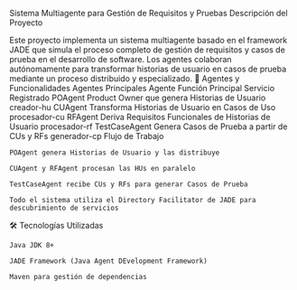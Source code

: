 Sistema Multiagente para Gestión de Requisitos y Pruebas
Descripción del Proyecto

Este proyecto implementa un sistema multiagente basado en el framework JADE que simula el proceso completo de gestión de requisitos y casos de prueba en el desarrollo de software. Los agentes colaboran autónomamente para transformar historias de usuario en casos de prueba mediante un proceso distribuido y especializado.
🤖 Agentes y Funcionalidades
Agentes Principales
Agente	Función Principal	Servicio Registrado
POAgent	Product Owner que genera Historias de Usuario	creador-hu
CUAgent	Transforma Historias de Usuario en Casos de Uso	procesador-cu
RFAgent	Deriva Requisitos Funcionales de Historias de Usuario	procesador-rf
TestCaseAgent	Genera Casos de Prueba a partir de CUs y RFs	generador-cp
Flujo de Trabajo

    POAgent genera Historias de Usuario y las distribuye

    CUAgent y RFAgent procesan las HUs en paralelo

    TestCaseAgent recibe CUs y RFs para generar Casos de Prueba

    Todo el sistema utiliza el Directory Facilitator de JADE para descubrimiento de servicios

🛠️ Tecnologías Utilizadas

    Java JDK 8+

    JADE Framework (Java Agent DEvelopment Framework)

    Maven para gestión de dependencias
